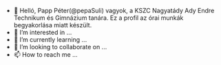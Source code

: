 - 👋 Helló, Papp Péter(@pepaSuli) vagyok, a KSZC Nagyatády Ady Endre Technikum és Gimnázium tanára. Ez a profil az órai munkák begyakorlása miatt készült.
- 👀 I’m interested in ...
- 🌱 I’m currently learning ...
- 💞️ I’m looking to collaborate on ...
- 📫 How to reach me ...

<!---
pepaSuli/pepaSuli is a ✨ special ✨ repository because its `README.md` (this file) appears on your GitHub profile.
You can click the Preview link to take a look at your changes.
--->
